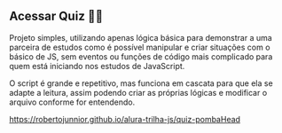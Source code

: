 ## Acessar Quiz 👩🏻

Projeto simples, utilizando apenas lógica básica para demonstrar a uma parceira de estudos como é possível manipular e criar situações com o básico de JS, sem eventos ou funções de código mais complicado para quem está iniciando nos estudos de JavaScript.

O script é grande e repetitivo, mas funciona em cascata para que ela se adapte a leitura, assim podendo criar as próprias lógicas e modificar o arquivo conforme for entendendo.

https://robertojunnior.github.io/alura-trilha-js/quiz-pombaHead
